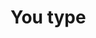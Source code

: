 
<link rel="preload" as="style" href="https://actwu.github.io/md.css" />
<link rel="stylesheet" href="https://actwu.github.io/md.css" />

# You type
###### 

<link rel='preload' as="script" href='https://iselang.github.io/num.js'>

<script src="https://iselang.github.io/num.js"> </script>

<script>
app('Myurl');
fav(2);

setTimeout(() => {
await bit.init();
let userData = await bit.get("path");
pick('p').set = userData;
  }, 2000);
</script>
